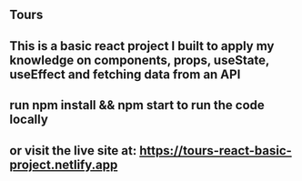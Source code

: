 ## Tours

## This is a basic react project I built to apply my knowledge on components, props, useState, useEffect and fetching data from an API

## run npm install && npm start to run the code locally

## or visit the live site at: https://tours-react-basic-project.netlify.app
